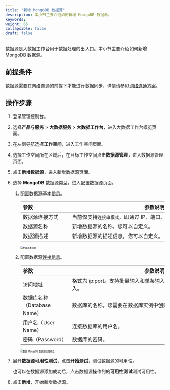 ```yaml
---
title: "新增 MongoDB 数据源"
description: 本小节主要介绍如何新增 MongoDB 数据源。 
keywords: 
weight: 65
collapsible: false
draft: false
---
```


数据源是大数据工作台用于数据处理的出入口。本小节主要介绍如何新增 MongoDB 数据源。

## 前提条件

数据源需要在网络连通的前提下才能进行数据同步，详情请参见[网络连通方案](../connect/)。

## 操作步骤

1. 登录管理控制台。
2. 选择**产品与服务** > **大数据服务** > **大数据工作台**，进入大数据工作台概览页面。
3. 在左侧导航选择**工作空间**，进入工作空间页面。
4. 选择工作空间所在区域后，在目标工作空间点击**数据源管理**，进入数据源管理页面。
5. 点击**新增数据源**，进入新增数据源页面。
6. 选择 **MongoDB** 数据源类型，进入配置数据源页面。

   1. 配置数据源[基本信息](#基本信息)。

      | <span style="display:inline-block;width:140px">参数</span>  | <span style="display:inline-block;width:520px">参数说明</span>  |
      | :------------- | ---------------------------------------------------------- |
      | 数据源连接方式   | 当前仅支持`连接串模式`，即通过 IP、端口、用户名密码进行连接。 |
      | 数据源名称     | 新增数据源的名称，您可以自定义。                            |
      | 数据源描述     | 新增数据源的描述信息，您可以自定义。                         |

      <img src="/bigdata/dataomnis/_images/source_data_set_basic.png" alt="配置基本信息" style="zoom:50%;" />

   2. 配置数据源[连接信息](#连接信息)。

      | <span style="display:inline-block;width:140px">参数</span>  | <span style="display:inline-block;width:520px">参数说明</span>  |
      | :--------- | -------------------------------------------- |
      | 访问地址    | 格式为 ip:port。支持批量输入和单条输入。批量输入时，多条配置换行输入。 |   
      | 数据库名称（Database Name）   | 数据库的名称，您需要在数据库实例中创建对应名称的数据库。                   |             
      | 用户名（User Name）     | 连接数据库的用户名。                           |
      | 密码（Password）       | 数据库的密码。                                | 

      <img src="/bigdata/dataomnis/_images/source_data_set_mongodb_connect.png" alt="配置 MongoDB 数据源连接信息" style="zoom:50%;" />

7. 展开**数据源可用性测试**，点击**开始测试**，测试数据源的可用性。

   也可以在数据源添加成功后，点击数据源操作列的**可用性测试**测试可用性。

8. 点击**新增**，开始新增数据源。
